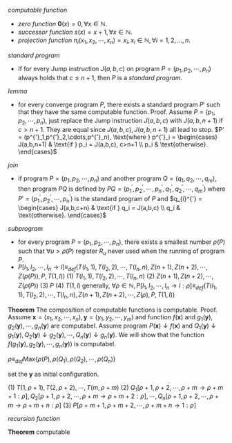 
*computable function*
- *zero function* $\mathbf{0}(x) = 0, \forall x\in\mathbb{N}$.
- *successor function* $s(x) = x + 1, \forall x\in\mathbb{N}$.
- *projection function* $\pi_{i}(x_1,x_2,\cdots,x_n) = x_{i}, x_i\in\mathbb{N}, \forall i = 1,2,\ldots,n$.

*standard program*
- If for every Jump instruction $J(a,b,c)$ on program $P = (p_1,p_2,\cdots,p_n)$ always holds that $c\le n+1$, then $P$ is a *standard program*.

*lemma*
- for every converge program $P$, there exists a standard program $P'$ such that they have the same computable function.
Proof. Assume $P=(p_1,p_2,\cdots,p_n)$, just replace the Jump instruction $J(a,b,c)$ with $J(a,b,n+1)$ if $c>n+1$. They are equal since $J(a,b,c),J(a,b,n+1)$ all lead to stop.
$P' = (p^{'}_1,p^{'}_2,\cdots,p^{'}_n), \text{where }
p^{'}_i = \begin{cases}
    J(a,b,n+1) & \text{if } p_i = J(a,b,c), c>n+1 \\
    p_i & \text{otherwise}.
\end{cases}$

*join*
- if program $P=(p_1,p_2,\cdots,p_n)$ and another program $Q=(q_1,q_2,\cdots,q_m)$, then program $PQ$ is defined by $PQ = (p^{'}_1,p^{'}_2,\cdots,p^{'}_n,q^{'}_1,q^{'}_2,\cdots,q^{'}_m)$ where $P' = (p^{'}_1,p^{'}_2,\cdots,p^{'}_n)$ is the standard program of $P$ and $q_{i}^{'} = \begin{cases}
    J(a,b,c+n) & \text{if } q_i = J(a,b,c) \\
    q_i & \text{otherwise}.
\end{cases}$

*subprogram*
- for every program $P=(p_1,p_2,\cdots,p_n)$, there exists a smallest number $\rho(P)$ such that $\forall u>\rho(P)$ register $R_u$ never used when the running of program $P$.
- $P[l_1,l_2,\cdots,l_n\rightarrow l] \equiv_{def} (T(l_1,1),T(l_2,2),\cdots,T(l_n,n),Z(n+1),Z(n+2),\cdots,Z(\rho(P)),P,T(1,l))$
(1) $T(l_1,1),T(l_2,2),\cdots,T(l_n,n)$
(2) $Z(n+1),Z(n+2),\cdots,Z(\rho(P))$
(3) $P$
(4) $T(1,l)$
generally, $\forall\rho\in\mathbb{N}, P[l_1,l_2,\cdots,l_n\rightarrow l:\rho] \equiv_{def} (T(l_1,1),T(l_2,2),\cdots,T(l_n,n),Z(n+1),Z(n+2),\cdots,Z(\rho),P,T(1,l))$

**Theorem** The composition of computable functions is computable.
Proof. Assume $\mathbf{x} = (x_1,x_2,\cdots,x_n),\mathbf{y} = (y_1,y_2,\cdots,y_m)$ and function $f(\mathbf{x})$ and $g_1(\mathbf{y}),g_2(\mathbf{y}),\cdots,g_n(\mathbf{y})$ are computabel. Assume program $P(\mathbf{x})\downarrow f(\mathbf{x})$ and $Q_1(\mathbf{y})\downarrow g_1(\mathbf{y}),Q_2(\mathbf{y})\downarrow g_2(\mathbf{y}),\cdots,Q_n(\mathbf{y})\downarrow g_n(\mathbf{y})$. We will show that the function $f(g_1(\mathbf{y}),g_2(\mathbf{y}),\cdots,g_n(\mathbf{y}))$ is computabel.

$\rho\equiv_{def} \mathrm{Max}\{\rho(P),\rho(Q_1),\rho(Q_2),\cdots,\rho(Q_n)\}$

set the $\mathbf{y}$ as initial configuration.

(1) $T(1,\rho+1),T(2,\rho+2),\cdots,T(m,\rho+m)$
(2) $Q_1[\rho+1,\rho+2,\cdots,\rho+m\rightarrow\rho+m+1:\rho],Q_2[\rho+1,\rho+2,\cdots,\rho+m\rightarrow\rho+m+2:\rho],\cdots,Q_n[\rho+1,\rho+2,\cdots,\rho+m\rightarrow\rho+m+n:\rho]$
(3) $P[\rho+m+1,\rho+m+2,\cdots,\rho+m+n\rightarrow 1:\rho]$

*recursion function*

**Theorem** computable